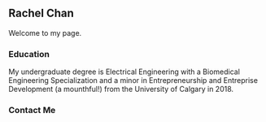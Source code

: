 ## Rachel Chan

Welcome to my page.

### Education

My undergraduate degree is Electrical Engineering with a Biomedical Engineering Specialization and a minor in Entrepreneurship and Entreprise Development (a mounthful!) from the University of Calgary in 2018.

### Contact Me